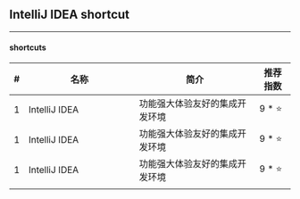 ## IntelliJ IDEA shortcut

---

#### shortcuts<a id="1"></a>

| # | 名称 | 简介 | 推荐指数 |
|---|---|---|---|
| 1 | IntelliJ IDEA | 功能强大体验友好的集成开发环境 | 9 * ⭐ |
| 1 | IntelliJ IDEA | 功能强大体验友好的集成开发环境 | 9 * ⭐ |
| 1 | IntelliJ IDEA | 功能强大体验友好的集成开发环境 | 9 * ⭐ |
|   |<img width=400px/>|<img width=500px/>|<img width=100px/>|

